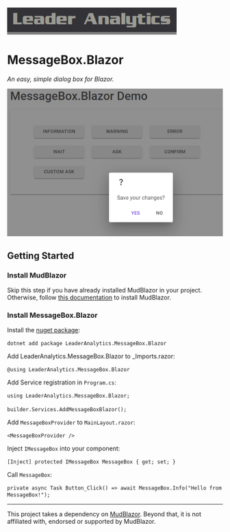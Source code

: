 ![Leader Analytics](./logo.png)

# MessageBox.Blazor

*An easy, simple dialog box for Blazor.*


![Demo](./screencap.png)

## Getting Started

### Install MudBlazor
Skip this step if you have already installed MudBlazor in your project.  Otherwise, follow [this documentation](https://www.mudblazor.com/getting-started/installation#prerequisites) to install MudBlazor.

### Install MessageBox.Blazor
Install the [nuget package](https://www.nuget.org/packages/LeaderAnalytics.MessageBox.Blazor):

    dotnet add package LeaderAnalytics.MessageBox.Blazor

Add LeaderAnalytics.MessageBox.Blazor to _Imports.razor:

    @using LeaderAnalytics.MessageBox.Blazor



Add Service registration in `Program.cs`:

    using LeaderAnalytics.MessageBox.Blazor;

    builder.Services.AddMessageBoxBlazor();


Add `MessageBoxProvider` to `MainLayout.razor`:

    <MessageBoxProvider />


Inject `IMessageBox` into your component:

    [Inject] protected IMessageBox MessageBox { get; set; }


Call `MessageBox`:

    private async Task Button_Click() => await MessageBox.Info("Hello from MessageBox!");


___

This project takes a dependency on [MudBlazor](https://www.mudblazor.com/).  Beyond that, it is not affiliated with, endorsed or supported by MudBlazor.
